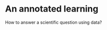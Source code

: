 # An annotated learning

How to answer a scientific question using data?

```{tableofcontents}
```

